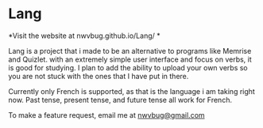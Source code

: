 # Lang

*Visit the website at nwvbug.github.io/Lang/ *


Lang is a project that i made to be an alternative to programs like Memrise and Quizlet. with an extremely simple user interface and focus on verbs, it is good for studying. I plan to add the ability to upload your own verbs so you are not stuck with the ones that I have put in there. 

Currently only French is supported, as that is the language i am taking right now. Past tense, present tense, and future tense all work for French.

To make a feature request, email me at nwvbug@gmail.com


